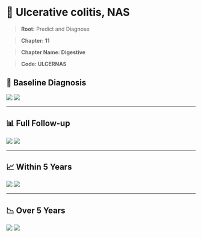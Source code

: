 # 🧬 Ulcerative colitis, NAS
    
> **Root:** Predict and Diagnose

> **Chapter: 11**

> **Chapter Name: Digestive**

> **Code: ULCERNAS**

## 🧪 Baseline Diagnosis

<img src="/Predict/Figures/Baseline/IMP/ULCERNAS.png" />

<CsvTableIMP src="/public/Predict/Data/Baseline/IMP/IMP_ULCERNAS.csv" label="🔍 View full results" />

<img src="/Predict/Figures/Baseline/ROC/ULCERNAS.png" />

<CsvTableROC src="/public/Predict/Data/Baseline/EVA/ULCERNAS.csv" label="🔍 View full results" />

---

## 📊 Full Follow-up

<img src="/Predict/Figures/ALL/IMP/ULCERNAS.png" />

<CsvTableIMP src="/public/Predict/Data/ALL/IMP/IMP_ULCERNAS.csv" label="🔍 View full results" />

<img src="/Predict/Figures/ALL/ROC/ULCERNAS.png" />

<CsvTableROC src="/public/Predict/Data/ALL/EVA/ULCERNAS.csv" label="🔍 View full results" />

---

## 📈 Within 5 Years

<img src="/Predict/Figures/FYears/IMP/ULCERNAS.png" />

<CsvTableIMP src="/public/Predict/Data/FYears/IMP/IMP_ULCERNAS.csv" label="🔍 View full results" />

<img src="/Predict/Figures/FYears/ROC/ULCERNAS.png" />

<CsvTableROC src="/public/Predict/Data/FYears/EVA/ULCERNAS.csv" label="🔍 View full results" />

---

## 📉 Over 5 Years

<img src="/Predict/Figures/OverFYears/IMP/ULCERNAS.png" />

<CsvTableIMP src="/public/Predict/Data/OverFYears/IMP/IMP_ULCERNAS.csv" label="🔍 View full results" />

<img src="/Predict/Figures/OverFYears/ROC/ULCERNAS.png" />

<CsvTableROC src="/public/Predict/Data/OverFYears/EVA/ULCERNAS.csv" label="🔍 View full results" />
